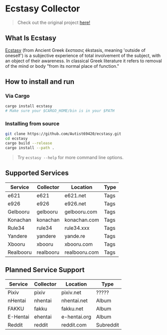 # Ecstasy Collector

> Check out the original project [here!](https://gitlab.com/lu-ci/kyanite/)

## What Is Ecstasy

[Ecstasy](https://en.wikipedia.org/wiki/Ecstasy_(emotion)) (from Ancient Greek ἔκστασις ékstasis, meaning 'outside of oneself') is a subjective experience of total involvement of the subject, with an object of their awareness. In classical Greek literature it refers to removal of the mind or body "from its normal place of function."

## How to install and run

### Via Cargo

```sh
cargo install ecstasy
# Make sure your $CARGO_HOME/bin is in your $PATH
```

### Installing from source
```sh
git clone https://github.com/Autist69420/ecstasy.git
cd ecstasy
cargo build --release
cargo install --path .
```

> Try `ecstasy --help` for more command line options.

## Supported Services

| Service  | Collector | Location     | Type |
|----------|-----------|--------------|------|
| e621     | e621      | e621.net     | Tags |
| e926     | e926      | e926.net     | Tags |
| Gelbooru | gelbooru  | gelbooru.com | Tags |
| Konachan | konachan  | konachan.com | Tags |
| Rule34   | rule34    | rule34.xxx   | Tags |
| Yandere  | yandere   | yande.re     | Tags |
| Xbooru   | xbooru    | xbooru.com   | Tags |
| Realbooru| realbooru | realbooru.com| Tags |

## Planned Service Support

| Service  | Collector | Location     | Type      |
|----------|-----------|--------------|-----------|
| Pixiv    | pixiv     | pixiv.net    | ?????     |
| nHentai  | nhentai   | nhentai.net  | Album     |
| FAKKU    | fakku     | fakku.net    | Album     |
| E-Hentai | ehentai   | e-hentai.org | Album     |
| Reddit   | reddit    | reddit.com   | Subreddit |

